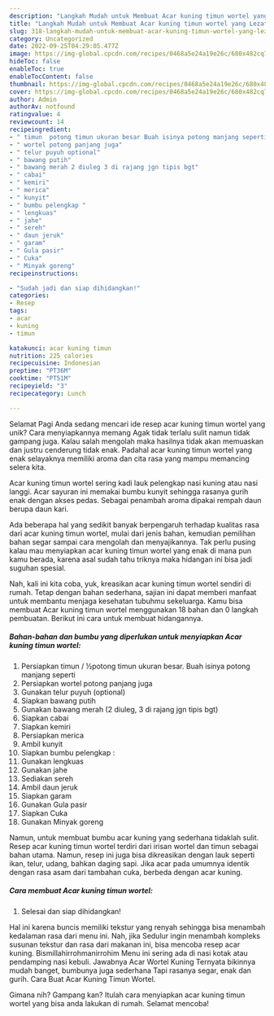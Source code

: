 ```yaml
---
description: "Langkah Mudah untuk Membuat Acar kuning timun wortel yang Lezat, Lezat"
title: "Langkah Mudah untuk Membuat Acar kuning timun wortel yang Lezat, Lezat"
slug: 318-langkah-mudah-untuk-membuat-acar-kuning-timun-wortel-yang-lezat-lezat
category: Uncategorized
date: 2022-09-25T04:29:05.477Z
image: https://img-global.cpcdn.com/recipes/0468a5e24a19e26c/680x482cq70/acar-kuning-timun-wortel-foto-resep-utama.jpg
hideToc: false
enableToc: true
enableTocContent: false
thumbnail: https://img-global.cpcdn.com/recipes/0468a5e24a19e26c/680x482cq70/acar-kuning-timun-wortel-foto-resep-utama.jpg
cover: https://img-global.cpcdn.com/recipes/0468a5e24a19e26c/680x482cq70/acar-kuning-timun-wortel-foto-resep-utama.jpg
author: Admin
authorAv: notfound
ratingvalue: 4
reviewcount: 14
recipeingredient:
- " timun  potong timun ukuran besar Buah isinya potong manjang seperti"
- " wortel potong panjang juga"
- " telur puyuh optional"
- " bawang putih"
- " bawang merah 2 diuleg 3 di rajang jgn tipis bgt"
- " cabai"
- " kemiri"
- " merica"
- " kunyit"
- " bumbu pelengkap "
- " lengkuas"
- " jahe"
- " sereh"
- " daun jeruk"
- " garam"
- " Gula pasir"
- " Cuka"
- " Minyak goreng"
recipeinstructions:

- "Sudah jadi dan siap dihidangkan!"
categories:
- Resep
tags:
- acar
- kuning
- timun

katakunci: acar kuning timun 
nutrition: 225 calories
recipecuisine: Indonesian
preptime: "PT36M"
cooktime: "PT51M"
recipeyield: "3"
recipecategory: Lunch

---
```



Selamat Pagi Anda sedang mencari ide resep acar kuning timun wortel yang unik? Cara menyiapkannya memang Agak tidak terlalu sulit namun tidak gampang juga. Kalau salah mengolah maka hasilnya tidak akan memuaskan dan justru cenderung tidak enak. Padahal acar kuning timun wortel yang enak selayaknya memiliki aroma dan cita rasa yang mampu memancing selera kita.


Acar kuning timun wortel sering kadi lauk pelengkap nasi kuning atau nasi langgi. Acar sayuran ini memakai bumbu kunyit sehingga rasanya gurih enak dengan akses pedas. Sebagai penambah aroma dipakai rempah daun berupa daun kari.

Ada beberapa hal yang sedikit banyak berpengaruh terhadap kualitas rasa dari acar kuning timun wortel, mulai dari jenis bahan, kemudian pemilihan bahan segar sampai cara mengolah dan menyajikannya. Tak perlu pusing kalau mau menyiapkan acar kuning timun wortel yang enak di mana pun kamu berada, karena asal sudah tahu triknya maka hidangan ini bisa jadi suguhan spesial.


Nah, kali ini kita coba, yuk, kreasikan acar kuning timun wortel sendiri di rumah. Tetap dengan bahan sederhana, sajian ini dapat memberi manfaat untuk membantu menjaga kesehatan tubuhmu sekeluarga. Kamu bisa membuat Acar kuning timun wortel menggunakan 18 bahan dan 0 langkah pembuatan. Berikut ini cara untuk membuat hidangannya.

<!--inarticleads1-->

##### Bahan-bahan dan bumbu yang diperlukan untuk menyiapkan Acar kuning timun wortel:

1. Persiapkan  timun / ½potong timun ukuran besar. Buah isinya potong manjang seperti
1. Persiapkan  wortel potong panjang juga
1. Gunakan  telur puyuh (optional)
1. Siapkan  bawang putih
1. Gunakan  bawang merah (2 diuleg, 3 di rajang jgn tipis bgt)
1. Siapkan  cabai
1. Siapkan  kemiri
1. Persiapkan  merica
1. Ambil  kunyit
1. Siapkan  bumbu pelengkap :
1. Gunakan  lengkuas
1. Gunakan  jahe
1. Sediakan  sereh
1. Ambil  daun jeruk
1. Siapkan  garam
1. Gunakan  Gula pasir
1. Siapkan  Cuka
1. Gunakan  Minyak goreng


Namun, untuk membuat bumbu acar kuning yang sederhana tidaklah sulit. Resep acar kuning timun wortel terdiri dari irisan wortel dan timun sebagai bahan utama. Namun, resep ini juga bisa dikreasikan dengan lauk seperti ikan, telur, udang, bahkan daging sapi. Jika acar pada umumnya identik dengan rasa asam dari tambahan cuka, berbeda dengan acar kuning. 

<!--inarticleads2-->

##### Cara membuat Acar kuning timun wortel:


1. Selesai dan siap dihidangkan!

Hal ini karena buncis memiliki tekstur yang renyah sehingga bisa menambah kedalaman rasa dari menu ini. Nah, jika Sedulur ingin menambah kompleks susunan tekstur dan rasa dari makanan ini, bisa mencoba resep acar kuning. Bismillahirrohmanirrohim Menu ini sering ada di nasi kotak atau pendamping nasi kebuli. Jawabnya Acar Wortel Kuning Ternyata bikinnya mudah banget, bumbunya juga sederhana Tapi rasanya segar, enak dan gurih. Cara Buat Acar Kuning Timun Wortel. 

Gimana nih? Gampang kan? Itulah cara menyiapkan acar kuning timun wortel yang bisa anda lakukan di rumah. Selamat mencoba!

